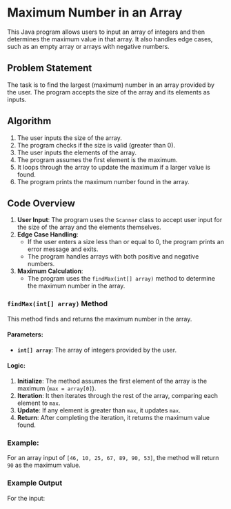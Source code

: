 # Maximum Number in an Array

This Java program allows users to input an array of integers and then determines the maximum value in that array. It also handles edge cases, such as an empty array or arrays with negative numbers.

## Problem Statement
The task is to find the largest (maximum) number in an array provided by the user. The program accepts the size of the array and its elements as inputs.

## Algorithm
1. The user inputs the size of the array.
2. The program checks if the size is valid (greater than 0).
3. The user inputs the elements of the array.
4. The program assumes the first element is the maximum.
5. It loops through the array to update the maximum if a larger value is found.
6. The program prints the maximum number found in the array.

## Code Overview

1. **User Input**: The program uses the `Scanner` class to accept user input for the size of the array and the elements themselves.
2. **Edge Case Handling**: 
   - If the user enters a size less than or equal to 0, the program prints an error message and exits.
   - The program handles arrays with both positive and negative numbers.
3. **Maximum Calculation**: 
   - The program uses the `findMax(int[] array)` method to determine the maximum number in the array.

### `findMax(int[] array)` Method

This method finds and returns the maximum number in the array.

#### Parameters:
- **`int[] array`**: The array of integers provided by the user.

#### Logic:
1. **Initialize**: The method assumes the first element of the array is the maximum (`max = array[0]`).
2. **Iteration**: It then iterates through the rest of the array, comparing each element to `max`.
3. **Update**: If any element is greater than `max`, it updates `max`.
4. **Return**: After completing the iteration, it returns the maximum value found.

### Example:
For an array input of `[46, 10, 25, 67, 89, 90, 53]`, the method will return `90` as the maximum value.

### Example Output

For the input:
